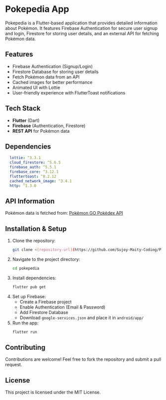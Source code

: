 # Pokepedia App

Pokepedia is a Flutter-based application that provides detailed information about Pokémon. It features Firebase Authentication for secure user signup and login, Firestore for storing user details, and an external API for fetching Pokémon data.

## Features
- Firebase Authentication (Signup/Login)
- Firestore Database for storing user details
- Fetch Pokémon data from an API
- Cached images for better performance
- Animated UI with Lottie
- User-friendly experience with FlutterToast notifications

## Tech Stack
- **Flutter** (Dart)
- **Firebase** (Authentication, Firestore)
- **REST API** for Pokémon data

## Dependencies
```yaml
  lottie: ^3.3.1
  cloud_firestore: ^5.6.5
  firebase_auth: ^5.5.1
  firebase_core: ^3.12.1
  fluttertoast: ^8.2.12
  cached_network_image: ^3.4.1
  http: ^1.3.0
```

## API Information
Pokémon data is fetched from:
[Pokémon GO Pokédex API](https://raw.githubusercontent.com/Biuni/PokemonGO-Pokedex/master/pokedex.json)

## Installation & Setup
1. Clone the repository:
   ```sh
   git clone <[repository-url](https://github.com/Sujoy-Maity-Coding/PokePedia)>
   ```
2. Navigate to the project directory:
   ```sh
   cd pokepedia
   ```
3. Install dependencies:
   ```sh
   flutter pub get
   ```
4. Set up Firebase:
   - Create a Firebase project
   - Enable Authentication (Email & Password)
   - Add Firestore Database
   - Download `google-services.json` and place it in `android/app/`
5. Run the app:
   ```sh
   flutter run
   ```

## Contributing
Contributions are welcome! Feel free to fork the repository and submit a pull request.

## License
This project is licensed under the MIT License.

